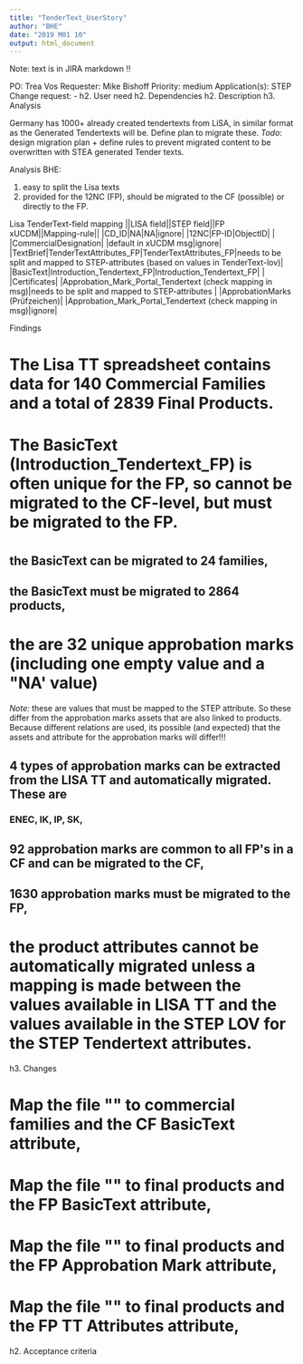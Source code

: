 ```yaml
---
title: "TenderText_UserStory"
author: "BHE"
date: "2019 M01 10"
output: html_document
---
```


Note: text is in JIRA markdown !!



PO: Trea Vos
 Requester: Mike Bishoff
 Priority: medium
 Application(s): STEP
 Change request: -
h2. User need
h2. Dependencies
h2. Description
h3. Analysis

Germany has 1000+ already created tendertexts from LiSA, in similar format as the Generated Tendertexts will be. Define plan to migrate these.
 _Todo_: design migration plan + define rules to prevent migrated content to be overwritten with STEA generated Tender texts.

Analysis BHE:
 1. easy to split the Lisa texts
 2. provided for the 12NC (FP), should be migrated to the CF (possible) or directly to the FP.

Lisa TenderText-field mapping
||LISA field||STEP field||FP xUCDM||Mapping-rule||
|CD_ID|NA|NA|ignore|
|12NC|FP-ID|ObjectID| |
|CommercialDesignation| |default in xUCDM msg|ignore|
|TextBrief|TenderTextAttributes_FP|TenderTextAttributes_FP|needs to be split and mapped to STEP-attributes (based on values in TenderText-lov)|
|BasicText|Introduction_Tendertext_FP|Introduction_Tendertext_FP| |
|Certificates| |Approbation_Mark_Portal_Tendertext
 (check mapping in msg)|needs to be split and mapped to STEP-attributes |
|ApprobationMarks (Prüfzeichen)| |Approbation_Mark_Portal_Tendertext
 (check mapping in msg)|ignore|

Findings
 # The Lisa TT spreadsheet contains data for 140 Commercial Families and a total of 2839 Final Products.
 # The BasicText (Introduction_Tendertext_FP) is often unique for the FP, so cannot be migrated to the CF-level, but must be migrated to the FP.

 # 
 ## the BasicText can be migrated to 24 families,
 ## the BasicText must be migrated to 2864 products,
 # the are 32 unique approbation marks (including one empty value and a "NA' value)
 _*Note:*_ these are values that must be mapped to the STEP attribute. So these differ from the approbation marks assets that are also linked to products. Because different relations are used, its possible (and expected) that the assets and attribute for the approbation marks will differ!!!
 ## 4 types of approbation marks can be extracted from the LISA TT and automatically migrated. These are
 ### ENEC, IK, IP, SK,
 ## 92 approbation marks are common to all FP's in a CF and can be migrated to the CF,
 ## 1630 approbation marks must be migrated to the FP,
 # the product attributes cannot be automatically migrated unless a mapping is made between the values available in LISA TT and the values available in the STEP LOV for the STEP Tendertext attributes.

h3. Changes
 # Map the file "" to commercial families and the CF BasicText  attribute,
 # Map the file "" to final products and the FP BasicText  attribute,
 # Map the file "" to final products and the FP Approbation Mark attribute,
 # Map the file "" to final products and the FP TT Attributes attribute,

h2. Acceptance criteria